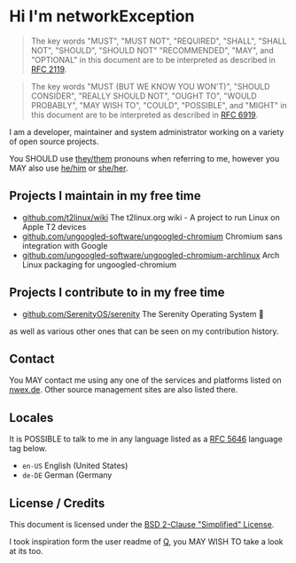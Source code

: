 # Hi I'm networkException

> The key words "MUST", "MUST NOT", "REQUIRED", "SHALL", "SHALL NOT", "SHOULD", "SHOULD NOT" "RECOMMENDED",  "MAY", and "OPTIONAL" in this document are to be interpreted as described in [RFC 2119](https://datatracker.ietf.org/doc/html/rfc2119).

> The key words "MUST (BUT WE KNOW YOU WON'T)", "SHOULD CONSIDER", "REALLY SHOULD NOT", "OUGHT TO", "WOULD PROBABLY", "MAY WISH TO", "COULD", "POSSIBLE", and "MIGHT" in this document are to be interpreted as described in [RFC 6919](https://datatracker.ietf.org/doc/html/rfc6919).

I am a developer, maintainer and system administrator working on a variety of open source projects.

You SHOULD use [they/them](https://en.pronouns.page/they) pronouns when referring to me, however you MAY also use [he/him](https://en.pronouns.page/he) or [she/her](https://en.pronouns.page/she).

## Projects I maintain in my free time

- [github.com/t2linux/wiki](https://github.com/t2linux/wiki) The t2linux.org wiki - A project to run Linux on Apple T2 devices
- [github.com/ungoogled-software/ungoogled-chromium](https://github.com/ungoogled-software/ungoogled-chromium) Chromium sans integration with Google
- [github.com/ungoogled-software/ungoogled-chromium-archlinux](https://github.com/ungoogled-software/ungoogled-chromium-archlinux) Arch Linux packaging for ungoogled-chromium

## Projects I contribute to in my free time

- [github.com/SerenityOS/serenity](https://github.com/SerenityOS/serenity) The Serenity Operating System 🐞

as well as various other ones that can be seen on my contribution history.

## Contact

You MAY contact me using any one of the services and platforms listed on [nwex.de](https://nwex.de). Other source management sites are also listed there.

## Locales

It is POSSIBLE to talk to me in any language listed as a [RFC 5646](https://datatracker.ietf.org/doc/html/rfc5646) language tag below.

- `en-US` English (United States)
- `de-DE` German (Germany

## License / Credits

This document is licensed under the [BSD 2-Clause "Simplified" License](https://spdx.org/licenses/BSD-2-Clause.html).

I took inspiration form the user readme of [Q](https://github.com/TheEnbyperor), you MAY WISH TO take a look at its too.
